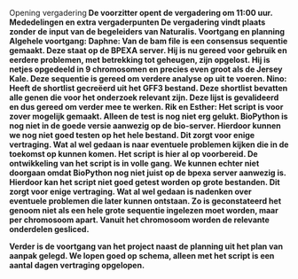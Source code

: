 Opening vergadering<b>
De voorzitter opent de vergadering om 11:00 uur.<b>
Mededelingen en extra vergaderpunten<b>
De vergadering vindt plaats zonder de input van de begeleiders van Naturalis.<b>
Voortgang en planning<b>
Algehele voortgang:<b>
Daphne:<b>
Van de bam file is een consensus sequentie gemaakt. Deze staat op de BPEXA server. Hij is nu gereed voor gebruik en eerdere problemen, met betrekking tot geheugen, zijn opgelost. Hij is netjes opgedeeld in 9 chromosomen en precies even groot als de Jersey Kale. Deze sequentie is gereed om verdere analyse op uit te voeren.
Nino:
Heeft de shortlist gecreëerd uit het GFF3 bestand. Deze shortlist bevatten alle genen die voor het onderzoek relevant zijn. Deze lijst is gevalideerd en dus gereed om verder mee te werken.
Rik en Esther:
Het script is voor zover mogelijk gemaakt. Alleen de test is nog niet erg gelukt. BioPython is nog niet in de goede versie aanwezig op de bio-server. Hierdoor kunnen we nog niet goed testen op het hele bestand. Dit zorgt voor enige vertraging. Wat al wel gedaan is naar eventuele problemen kijken die in de toekomst op kunnen komen. Het script is hier al op voorbereid.
De ontwikkeling van het script is in volle gang. We kunnen echter niet doorgaan omdat BioPython nog niet juist op de bpexa server aanwezig is. Hierdoor kan het script niet goed getest worden op grote bestanden. Dit zorgt voor enige vertraging. Wat al wel gedaan is nadenken over eventuele problemen die later kunnen ontstaan. Zo is geconstateerd het genoom niet als een hele grote sequentie ingelezen moet worden, maar per chromosoom apart. Vanuit het chromosoom worden de relevante onderdelen gesliced.

Verder is de voortgang van het project naast de planning uit het plan van aanpak gelegd. We lopen goed op schema, alleen met het script is een aantal dagen vertraging opgelopen.
